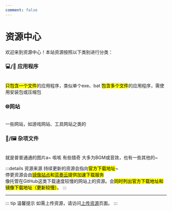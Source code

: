 ```yaml
---
comment: false
---
```

# 资源中心
欢迎来到资源中心！本站资源按照以下类别进行分类：

### 💻/📱 应用程序<badge type="warning" text="最近更新" />
<br>
<NCard title="⚙️ 独立型应用程序" link="/resources/application/single/">
  <mark>只包含一个文件</mark>的应用程序，类似单个exe、bat
</NCard>

<NCard title="📦 打包型应用程序" link="/resources/application/pack/">
  <mark>包含多个文件</mark>的应用程序，需使用安装包或压缩包
</NCard>

### 🌐网站
<br>
<NCard title="网站" link="/resources/website/">
  一些网站，如游戏网站、工具网站之类的
</NCard>

### 🎵/🖼️  杂项文件
<br>
<NCard title="🖼️  照片" link="/resources/picture/">
  就是普普通通的图片a~
</NCard>

<NCard title="⏯️  视频" link="/resources/video/">
  咳咳  有些猎奇
</NCard>

<NCard title="🎵  音乐" link="/resources/music/">
  大多为BGM或音效，也有一些其他的~
</NCard>

:::details 资源来源
持续更新的资源会指向<mark>官方下载地址</mark>~<br>
停更资源会由<mark>[镜像站点](https://cdn1.kesug.com)和[蓝奏云](https://www.lanzoui.com/)提供加速下载服务</mark><br>
像托管在GitHub这类下载速度较慢的网站上的资源。会<mark>同时列出官方下载地址和镜像下载地址（更新较慢）</mark>。
:::

---

::: tip 温馨提示
如需上传资源，请访问[上传资源](/community/upload)页面。
:::

<ImageSlider
  :auto="true"
  :time="1500"
  :images="[
    { id: 1, text: '潜行-1', link: '/pictures/eggy/QianXing-1.jpg' },
    { id: 2, text: '潜行-2', link: '/pictures/eggy/QianXing-2.jpg' },
    { id: 3, text: '潜行-3', link: '/pictures/eggy/QianXing-3.png' },
  ]"
  ltext="潜行~"
  rtext="小潜~"
  lcolor="white"
/>
